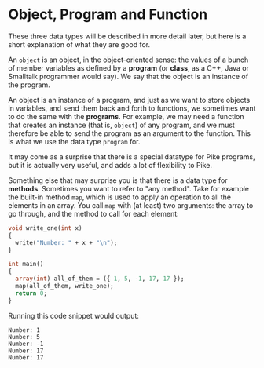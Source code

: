 # Object, Program and Function

These three data types will be described in more detail later,
but here is a short explanation of what they are good for.

An `object` is an object,
in the object-oriented sense:
the values of a bunch of member variables as defined by a **program**
(or **class**, as a C++, Java or Smalltalk programmer would say).
We say that the object is an instance of the program.

An object is an instance of a program,
and just as we want to store objects in variables,
and send them back and forth to functions,
we sometimes want to do the same with the **programs**.
For example, we may need a function that creates an instance
(that is, `object`) of any program,
and we must therefore be able to send the program
as an argument to the function.
This is what we use the data type `program` for.

It may come as a surprise
that there is a special datatype for Pike programs,
but it is actually very useful,
and adds a lot of flexibility to Pike.

Something else that may surprise you
is that there is a data type for **methods**.
Sometimes you want to refer to "any method".
Take for example the built-in method `map`,
which is used to apply an operation to all the elements in an array.
You call `map` with (at least) two arguments:
the array to go through,
and the method to call for each element:

```pike
void write_one(int x)
{
  write("Number: " + x + "\n");
}

int main()
{
  array(int) all_of_them = ({ 1, 5, -1, 17, 17 });
  map(all_of_them, write_one);
  return 0;
}
```

Running this code snippet would output:

```
Number: 1
Number: 5
Number: -1
Number: 17
Number: 17
```
